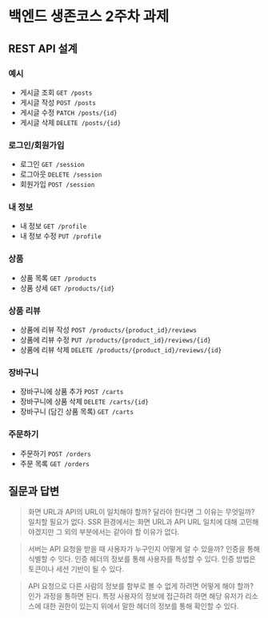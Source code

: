 # 백엔드 생존코스 2주차 과제

## REST API 설계

### 예시

- 게시글 조회 `GET /posts`
- 게시글 작성 `POST /posts`
- 게시글 수정 `PATCH /posts/{id}`
- 게시글 삭제 `DELETE /posts/{id}`

### 로그인/회원가입

- 로그인 `GET /session`
- 로그아웃 `DELETE /session`
- 회원가입 `POST /session`

### 내 정보

- 내 정보 `GET /profile`
- 내 정보 수정 `PUT /profile`

### 상품

- 상품 목록 `GET /products`
- 상품 상세 `GET /products/{id}`

### 상품 리뷰

- 상품에 리뷰 작성 `POST /products/{product_id}/reviews`
- 상품에 리뷰 수정 `PUT /products/{product_id}/reviews/{id}`
- 상품에 리뷰 삭제 `DELETE /products/{product_id}/reviews/{id}`

### 장바구니

- 장바구니에 상품 추가 `POST /carts`
- 장바구니에 상품 삭제 `DELETE /carts/{id}`
- 장바구니 (담긴 상품 목록) `GET /carts`

### 주문하기

- 주문하기 `POST /orders`
- 주문 목록 `GET /orders`

## 질문과 답변

> 화면 URL과 API의 URL이 일치해야 할까? 달라야 한다면 그 이유는 무엇일까?
일치할 필요가 없다. SSR 환경에서는 화면 URL과 API URL 일치에 대해 고민해야겠지만 그 외의 부분에서는 같아야 할 이유가 없다.

> 서버는 API 요청을 받을 때 사용자가 누구인지 어떻게 알 수 있을까?
인증을 통해 식별할 수 잇다.
인증 헤더의 정보를 통해 사용자를 특성할 수 있다.
인증 방법은 토큰이나 세션 기반이 될 수 있다.

> API 요청으로 다른 사람의 정보를 함부로 볼 수 없게 하려면 어떻게 해야 할까?
인가 과정을 통하면 된다.
특정 사용자의 정보에 접근하려 하면 해당 유저가 리소스에 대한 권한이 있는지
위에서 말한 헤더의 정보를 통해 확인할 수 있다.